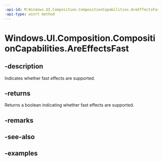 ```yaml
---
-api-id: M:Windows.UI.Composition.CompositionCapabilities.AreEffectsFast
-api-type: winrt method
---
```


<!-- Method syntax.
public bool CompositionCapabilities.AreEffectsFast()
-->

# Windows.UI.Composition.CompositionCapabilities.AreEffectsFast

## -description
Indicates whether fast effects are supported.



## -returns
Returns a boolean indicating whether fast effects are supported.

## -remarks

## -see-also

## -examples

